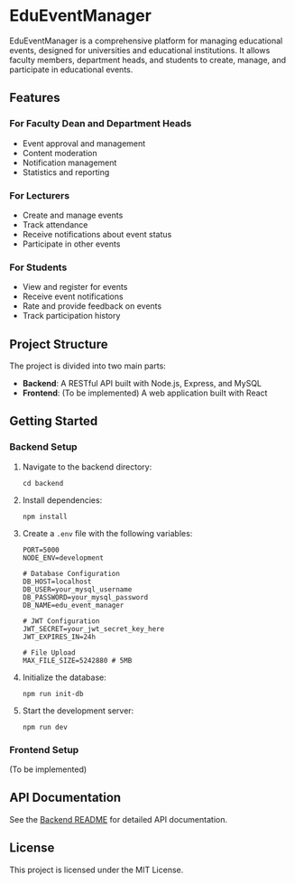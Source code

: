 # EduEventManager

EduEventManager is a comprehensive platform for managing educational events, designed for universities and educational institutions. It allows faculty members, department heads, and students to create, manage, and participate in educational events.

## Features

### For Faculty Dean and Department Heads
- Event approval and management
- Content moderation
- Notification management
- Statistics and reporting

### For Lecturers
- Create and manage events
- Track attendance
- Receive notifications about event status
- Participate in other events

### For Students
- View and register for events
- Receive event notifications
- Rate and provide feedback on events
- Track participation history

## Project Structure

The project is divided into two main parts:

- **Backend**: A RESTful API built with Node.js, Express, and MySQL
- **Frontend**: (To be implemented) A web application built with React

## Getting Started

### Backend Setup

1. Navigate to the backend directory:
   ```
   cd backend
   ```

2. Install dependencies:
   ```
   npm install
   ```

3. Create a `.env` file with the following variables:
   ```
   PORT=5000
   NODE_ENV=development
   
   # Database Configuration
   DB_HOST=localhost
   DB_USER=your_mysql_username
   DB_PASSWORD=your_mysql_password
   DB_NAME=edu_event_manager
   
   # JWT Configuration
   JWT_SECRET=your_jwt_secret_key_here
   JWT_EXPIRES_IN=24h
   
   # File Upload
   MAX_FILE_SIZE=5242880 # 5MB
   ```

4. Initialize the database:
   ```
   npm run init-db
   ```

5. Start the development server:
   ```
   npm run dev
   ```

### Frontend Setup

(To be implemented)

## API Documentation

See the [Backend README](./backend/README.md) for detailed API documentation.

## License

This project is licensed under the MIT License. 